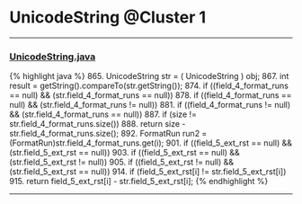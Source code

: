 # UnicodeString @Cluster 1

***

### [UnicodeString.java](https://searchcode.com/codesearch/view/15642397/)
{% highlight java %}
865. UnicodeString str = ( UnicodeString ) obj;
867. int result = getString().compareTo(str.getString());
874. if ((field_4_format_runs == null) && (str.field_4_format_runs == null))
878. if ((field_4_format_runs == null) && (str.field_4_format_runs != null))
881. if ((field_4_format_runs != null) && (str.field_4_format_runs == null))
887. if (size != str.field_4_format_runs.size())
888.   return size - str.field_4_format_runs.size();
892.   FormatRun run2 = (FormatRun)str.field_4_format_runs.get(i);
901. if ((field_5_ext_rst == null) && (str.field_5_ext_rst == null))
903. if ((field_5_ext_rst == null) && (str.field_5_ext_rst != null))
905. if ((field_5_ext_rst != null) && (str.field_5_ext_rst == null))
914.   if (field_5_ext_rst[i] != str.field_5_ext_rst[i])
915.     return field_5_ext_rst[i] - str.field_5_ext_rst[i];
{% endhighlight %}

***

